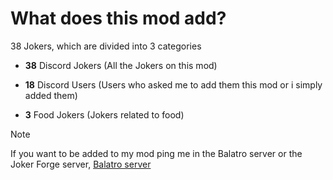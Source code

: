 # What does this mod add?
38 Jokers, which are divided into 3 categories

- **38** Discord Jokers (All the Jokers on this mod)

- **18** Discord Users (Users who asked me to add them this mod or i simply added them)

- **3** Food Jokers (Jokers related to food)

> [!NOTE]
> If you want to be added to my mod ping me in the Balatro server or the Joker Forge server, [Balatro server](discord.gg/balatro)
